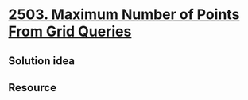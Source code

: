 # [2503. Maximum Number of Points From Grid Queries](https://leetcode.com/problems/maximum-number-of-points-from-grid-queries/)

## Solution idea


## Resource
